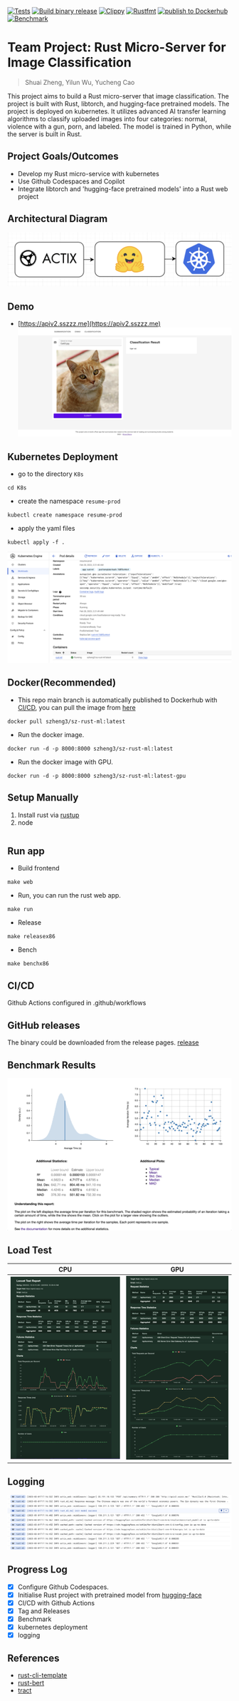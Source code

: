 
[![Tests](https://github.com/szheng3/rust_transfer_learning/actions/workflows/tests.yml/badge.svg)](https://github.com/szheng3/rust_transfer_learning/actions/workflows/tests.yml)
[![Build binary release](https://github.com/szheng3/rust_transfer_learning/actions/workflows/release.yml/badge.svg)](https://github.com/szheng3/rust_transfer_learning/actions/workflows/release.yml)
[![Clippy](https://github.com/szheng3/rust_transfer_learning/actions/workflows/lint.yml/badge.svg)](https://github.com/szheng3/rust_transfer_learning/actions/workflows/lint.yml)
[![Rustfmt](https://github.com/szheng3/rust_transfer_learning/actions/workflows/rustfmt.yml/badge.svg)](https://github.com/szheng3/rust_transfer_learning/actions/workflows/rustfmt.yml)
[![publish to Dockerhub](https://github.com/szheng3/rust_transfer_learning/actions/workflows/publish.yml/badge.svg)](https://github.com/szheng3/rust_transfer_learning/actions/workflows/publish.yml)
[![Benchmark](https://github.com/szheng3/rust_transfer_learning/actions/workflows/bench.yml/badge.svg)](https://github.com/szheng3/rust_transfer_learning/actions/workflows/bench.yml)

# Team Project: Rust Micro-Server for Image Classification
>Shuai Zheng, Yilun Wu, Yucheng Cao

This project aims to build a Rust micro-server that image classification.  The project is built with Rust, libtorch, and hugging-face pretrained models. The project is deployed on kubernetes.
It utilizes advanced AI transfer learning algorithms to classify uploaded images into four categories: normal, violence with a gun, porn, and labeled. The model is trained in Python, while the server is built in Rust.

## Project Goals/Outcomes


* Develop my Rust micro-service with kubernetes
* Use Github Codespaces and Copilot
* Integrate libtorch and 'hugging-face pretrained models' into a Rust web project

## Architectural Diagram


![image](./assets/ml.png)
## Demo
* [https://apiv2.sszzz.me](https://apiv2.sszzz.me)
  ![image](./assets/demo3.png)


## Kubernetes Deployment
* go to the directory `K8s`
```
cd K8s
```

* create the namespace `resume-prod`
```
kubectl create namespace resume-prod

```
* apply the yaml files
```
kubectl apply -f .
```
![image](./assets/k8s1.png)


## Docker(Recommended)

* This repo main branch is automatically published to Dockerhub with [CI/CD](https://github.com/szheng3/rust_transfer_learning/actions/workflows/publish.yml), you can pull the image from [here](https://hub.docker.com/repository/docker/szheng3/sz-rust-ml/general)
```
docker pull szheng3/sz-rust-ml:latest
```
* Run the docker image.
```
docker run -d -p 8000:8000 szheng3/sz-rust-ml:latest
```
* Run the docker image with GPU.
```
docker run -d -p 8000:8000 szheng3/sz-rust-ml:latest-gpu
```


## Setup Manually

1. Install rust via [rustup](https://rustup.rs/)
2. node
```
```


## Run app
* Build frontend
```
make web 
```
* Run, you can run the rust web app.
```
make run 
```

* Release
```
make releasex86
```

* Bench
```
make benchx86
```


## CI/CD

Github Actions configured in .github/workflows



## GitHub releases
The binary could be downloaded from the release pages. [release](https://github.com/szheng3/rust_transfer_learning/releases)

## Benchmark Results
![Benchmark](./assets/report2.png)

## Load Test
|            CPU             |            GPU             |
|:--------------------------:|:--------------------------:|
| ![](./assets/image001.png) | ![](./assets/image002.png) |

## Logging
![logging](./assets/logging.png)

## Progress Log

- [x] Configure Github Codespaces.
- [x] Initialise Rust project with pretrained model from [hugging-face](https://huggingface.co/transformers/model_doc/bart.html)
- [x] CI/CD with Github Actions
- [x] Tag and Releases
- [x] Benchmark
- [x] kubernetes deployment
- [x] logging

## References


* [rust-cli-template](https://github.com/kbknapp/rust-cli-template)
* [rust-bert](https://github.com/guillaume-be/rust-bert)
* [tract](https://github.com/sonos/tract)